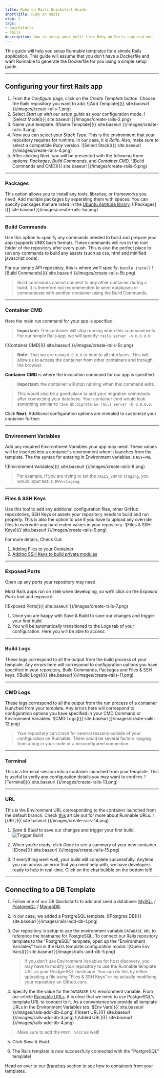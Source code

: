 ```yaml
---
title: Ruby on Rails Quickstart Guide
shortTitle: Ruby on Rails
step: 2
tags:
- quickstarts
- rails
description: How to setup your multi-tier Ruby on Rails application.
---
```


This guide will help you setup Runnable templates for a simple Rails application. This guide will assume that you don’t have a Dockerfile and want Runnable to generate the Dockerfile for you using a simple setup guide.

---

## Configuring your first Rails app

1. From the *Configure* page, click on the *Create Template* button. Choose the Rails repository you want to add.
![Add Template]({{ site.baseurl }}/images/create-rails-1.png)
2. Select _Start up with our setup guide_ as your configuration mode.
![Select Mode]({{ site.baseurl }}/images/create-rails-2.png)
3. Name your template.
![Name Template]({{ site.baseurl }}/images/create-rails-3.png)
4. Now you can select your *Stack Type*. This is the environment that your repository requires for runtime. In our case, it is *Rails*. Also, make sure to select a compatible *Ruby* version.
![Select Stack]({{ site.baseurl }}/images/create-rails-4.png)
5. After clicking *Next*, you will be presented with the following three options: *Packages*, *Build Commands*, and *Container CMD*.
![Build Commands and CMD]({{ site.baseurl }}/images/create-rails-5.png)

---

### Packages

This option allows you to install any tools, libraries, or frameworks you need. Add multiple packages by separating them with spaces. You can specify packages that are listed in the [Ubuntu Aptitude library](http://packages.ubuntu.com/).
![Packages]({{ site.baseurl }}/images/create-rails-5a.png)

---

### Build Commands

Use this option to specify any commands needed to build and prepare your app (supports UNIX bash format). These commands will run in the root folder of the repository after every push. This is also the perfect place to run any commands to build any assets (such as css, html and minified javascript code).

For our simple API repository, this is where we’ll specify:
`bundle install`
![Build Commands]({{ site.baseurl }}/images/create-rails-5b.png)

> Build commands cannot connect to any other container during a build. It is therefore not recommended to seed databases or communicate with another container using the Build Commands.

---

### Container CMD

Here the main run command for your app is specified.

> **Important:** The container will stop running when this command exits. For our simple Rails app, we will specify: `rails server -b 0.0.0.0`

![Container CMD]({{ site.baseurl }}/images/create-rails-5c.png)

> **Note:** That we are using `0.0.0.0` to bind to all interfaces. This will allow us to access the container from other containers and through the browser.

__Container CMD__ is where the invocation command for our app is specified. 

> **Important:** the container will stop running when this command exits.

> This would also be a good place to add your migration commands after connecting your database. Your container cmd would look something similar to `rake db:migrate && rails server -b 0.0.0.0`.

Click __Next__. Additional configuration options are revealed to customize your container further:

---

### Environment Variables

Add any required Environtment Variables your app may need. These values will be inserted into a container's environment when it launches from the template. The the syntax for entering in Environment variables is `KEY=VAL`

![Environment Variables]({{ site.baseurl }}/images/create-rails-8.png)

> For example, if you are trying to set the `RAILS_ENV` to `staging`, you would input `RAILS_ENV=staging`.

---

### Files & SSH Keys

Use this tool to add any addtional configuration files, other GitHub repositories, SSH Keys or assets your repository needs to build and run properly. This is also the option to use if you have to upload any override files to overwrite any hard coded values in your repository.
![Files & SSH Keys]({{ site.baseurl }}/images/create-rails-9.png)

For more details, Check Out:

1. [Adding Files to your Container](https://support.runnable.com/hc/en-us/articles/208221743)
2. [Adding SSH Keys to build private modules](https://support.runnable.com/hc/en-us/articles/208018586-My-build-is-failing-because-of-No-Such-Key-or-Host-key-verification-failed-What-do-I-do-)

---

### Exposed Ports

Open up any ports your repository may need.

Most Rails apps run on `3000` when developing, so we'll click on the *Exposed Ports* tool and expose it. 

![Exposed Ports]({{ site.baseurl }}/images/create-rails-7.png)

1. Once you are happy with Save & Build to save our changes and trigger your first build.
2. You will be automatically transitioned to the Logs tab of your configuration. Here you will be able to access:

---

### Build Logs

These logs correspond to all the output from the build process of your template. Any errors here will correspond to configuration options you have specified in your repository, Build Commands, Packages and Files & SSH keys.
![Build Logs]({{ site.baseurl }}/images/create-rails-11.png)

---

### CMD Logs

These logs correspond to all the output from the run process of a container launched from your template. Any errors here will correspond to configuration options you have specified in your CMD Command or Environment Variables.
![CMD Logs]({{ site.baseurl }}/images/create-rails-12.png)

> Your repository can crash for several reasons outside of your configuration on Runnable. There could be several factors ranging from a bug in your code or a misconfigured connection.

---

### Terminal

This is a terminal session into a container launched from your template. This is useful to verify any configuration details you may want to confirm.
![Terminal]({{ site.baseurl }}/images/create-rails-13.png)

---

### URL

This is the Environment URL corresponding to the container launched from the default branch. Check [this](https://support.runnable.com/hc/en-us/articles/212802006-Runnable-URLs) article out for more about Runnable URLs.
![URL]({{ site.baseurl }}/images/create-rails-14.png)


1. *Save & Build* to save our changes and trigger your first build. ![Trigger Build](https://support.runnable.com/hc/en-us/article_attachments/203162596/Screen_Shot_2016-03-16_at_9.26.49_PM.png)

2. When you’re ready, click *Done* to see a summary of your new container.
![Done]({{ site.baseurl }}/images/create-rails-15.png)

3. If everything went well, your build will complete successfully. Anytime you run across an error that you need help with, we have developers ready to help in real-time. Click on the chat bubble on the bottom left!

---

## Connecting to a DB Template

1. Follow one of our DB Quickstarts to add and seed a database: [MySQL](https://support.runnable.com/hc/en-us/sections/202755686-Branches) / [PostgresQL](https://support.runnable.com/hc/en-us/sections/202755686-Branches) / [MongoDB](https://support.runnable.com/hc/en-us/sections/202755686-Branches).

2. In our case, we added a PostgreSQL template.
![Postgres DB]({{ site.baseurl }}/images/rails-add-db-1.png)

3. Our repository is setup to use the environment variable `DATABASE_URL` to reference the hostname for PostgreSQL. To connect our Rails repository template to the "PostgreSQL" template, open up the "Environment Variables" tool in the Rails template configuration modal.
  ![Open Env Vars]({{ site.baseurl }}/images/rails-add-db-5.png)

    > If you don't use Environment Variables for host discovery, you may have to modify your repository to use the Runnable template URL as your PostgreSQL hostname. You can do this by either uploading a file using "Files & SSH Keys" or by actually modifying your repository on Github.com.

4. Specify the the value for the `DATABASE_URL` environment variable. From our article [Runnable URLs](https://support.runnable.com/hc/en-us/articles/212802006-Runnable-URLs), it is clear that we need to use PostgreSQL's template URL to connect to it. As a convenience we provide all template URLs in the Environment Variables tab.
![Env Vars]({{ site.baseurl }}/images/rails-add-db-2.png) ![Insert URL]({{ site.baseurl }}/images/rails-add-db-3.png) ![Added URL]({{ site.baseurl }}/images/rails-add-db-4.png)

  > Make sure to add the `PORT: 5432` as well!

5. Click *Save & Build*.

6. The Rails template is now successfully connected with the "PostgreSQL" template!

Head on over to our [Branches](https://support.runnable.com/hc/en-us/sections/202755686-Branches) section to see how to containers from your templates.
